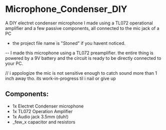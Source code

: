 # Microphone_Condenser_DIY
A DIY electret condenser microphone I made using a TL072 operational amplifier and a few passive components, all connected to the mic jack of a PC

- the project file name is "Stoned" if you havent noticed.


-- I made this microphone using a TL072 preamplifier. the entire thing is powered by a 9V battery and the circuit is ready to be directly connected to your PC.

// i appologize the mic is not sensitive enough to catch sound more than 1 inch away tho. its work-in-progress til i nail or give up

## Components:
- 1x Electret Condenser microphone
- 1x TL072 Operation Amplifier
- 1x Audio jack 3.5mm (duh!)
- _few_x capacitor and resistors

